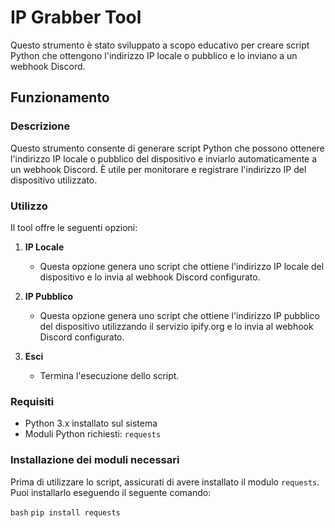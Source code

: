 # IP Grabber Tool

Questo strumento è stato sviluppato a scopo educativo per creare script Python che ottengono l'indirizzo IP locale o pubblico e lo inviano a un webhook Discord.

## Funzionamento

### Descrizione

Questo strumento consente di generare script Python che possono ottenere l'indirizzo IP locale o pubblico del dispositivo e inviarlo automaticamente a un webhook Discord. È utile per monitorare e registrare l'indirizzo IP del dispositivo utilizzato.

### Utilizzo

Il tool offre le seguenti opzioni:

1. **IP Locale**
   - Questa opzione genera uno script che ottiene l'indirizzo IP locale del dispositivo e lo invia al webhook Discord configurato.

2. **IP Pubblico**
   - Questa opzione genera uno script che ottiene l'indirizzo IP pubblico del dispositivo utilizzando il servizio ipify.org e lo invia al webhook Discord configurato.

3. **Esci**
   - Termina l'esecuzione dello script.

### Requisiti

- Python 3.x installato sul sistema
- Moduli Python richiesti: `requests`

### Installazione dei moduli necessari

Prima di utilizzare lo script, assicurati di avere installato il modulo `requests`. Puoi installarlo eseguendo il seguente comando:

```bash```
```pip install requests```
